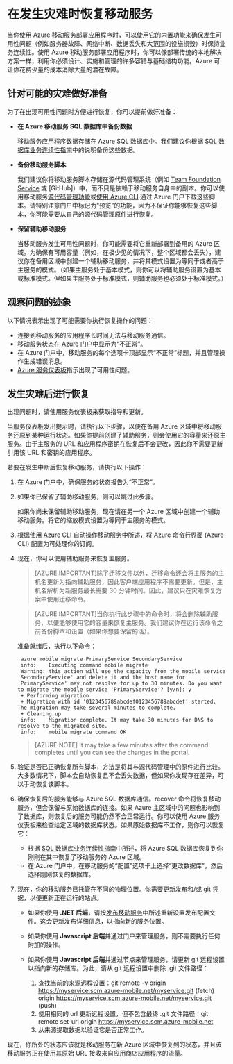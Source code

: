 <properties 
	pageTitle="在发生灾难时恢复移动服务 | Windows Azure"
	description="了解在发生灾难时如何恢复移动服务。" 
	services="mobile-services" 
	documentationCenter="" 
	authors="christopheranderson" 
	manager="dwrede" 
	editor=""/>

<tags 
	ms.service="mobile-services" 
	ms.date="08/08/2015"
	wacn.date="10/03/2015"/>

# 在发生灾难时恢复移动服务

当你使用 Azure 移动服务部署应用程序时，可以使用它的内置功能来确保发生可用性问题（例如服务器故障、网络中断、数据丢失和大范围的设施损毁）时保持业务连续性。使用 Azure 移动服务部署应用程序时，你可以像部署传统的本地解决方案一样，利用你必须设计、实施和管理的许多容错与基础结构功能。Azure 可让你花费少量的成本消除大量的潜在故障。

## <a name="prepare"></a>针对可能的灾难做好准备

为了在出现可用性问题时方便进行恢复，你可以提前做好准备：

+ **在 Azure 移动服务 SQL 数据库中备份数据**  

	移动服务应用程序数据存储在 Azure SQL 数据库中。我们建议你根据 [SQL 数据库业务连续性指南]中的说明备份这些数据。
	
+ **备份移动服务脚本**

	我们建议你将移动服务脚本存储在源代码管理系统（例如 [Team Foundation Service] 或 [GitHub]）中，而不只是依赖于移动服务自身中的副本。你可以使用移动服务[源代码管理功能]或[使用 Azure CLI] 通过 Azure 门户下载这些脚本。请特别注意门户中标记为“预览”的功能，因为不保证你能够恢复这些脚本，你可能需要从自己的源代码管理原件进行恢复。
	
+ **保留辅助移动服务**

	当移动服务发生可用性问题时，你可能需要将它重新部署到备用的 Azure 区域。为确保有可用容量（例如，在极少见的情况下，整个区域都会丢失），建议你在备用区域中创建一个辅助移动服务，并将其模式设置为等同于或者高于主服务的模式。（如果主服务处于基本模式，则你可以将辅助服务设置为基本或标准模式。但如果主服务处于标准模式，则辅助服务也必须处于标准模式。）


## <a name="watch"></a>观察问题的迹象

以下情况表示出现了可能需要你执行恢复操作的问题：

+ 连接到移动服务的应用程序长时间无法与移动服务通信。
+ 移动服务状态在 [Azure 门户]中显示为“不正常”。
+ 在 Azure 门户中，移动服务的每个选项卡顶部显示“不正常”标题，并且管理操作生成错误消息。
+ [Azure 服务仪表板]指示出现了可用性问题。

## <a name="recover"></a>发生灾难后进行恢复

出现问题时，请使用服务仪表板来获取指导和更新。
 
当服务仪表板发出提示时，请执行以下步骤，以便在备用 Azure 区域中将移动服务还原到某种运行状态。如果你提前创建了辅助服务，则会使用它的容量来还原主服务。由于主服务的 URL 和应用程序密钥在恢复后不会更改，因此你不需要更新引用该 URL 和密钥的应用程序。

若要在发生中断后恢复移动服务，请执行以下操作：

1. 在 Azure 门户中，确保服务的状态报告为“不正常”。

2. 如果你已保留了辅助移动服务，则可以跳过此步骤。

    如果你尚未保留辅助移动服务，现在请在另一个 Azure 区域中创建一个辅助移动服务。将它的缩放模式设置为等同于主服务的模式。

3. 根据[使用 Azure CLI 自动操作移动服务]中所述，将 Azure 命令行界面 (Azure CLI) 配置为可处理你的订阅。

4. 现在，你可以使用辅助服务来恢复主服务。

	> [AZURE.IMPORTANT]除了迁移文件以外，迁移命令还会将主服务的主机名更新为指向辅助服务，因此客户端应用程序不需要更新。但是，主机名解析为新服务最长需要 30 分钟时间。因此，建议只在灾难恢复方案中使用迁移命令。

	> [AZURE.IMPORTANT]当你执行此步骤中的命令时，将会删除辅助服务，以便能够使用它的容量来恢复主服务。我们建议你在运行该命令之前备份脚本和设置（如果你想要保留的话）。

    准备就绪后，执行以下命令：

		azure mobile migrate PrimaryService SecondaryService
		info:    Executing command mobile migrate
		Warning: this action will use the capacity from the mobile service 'SecondaryService' and delete it and the host name for 'PrimaryService' may not resolve for up to 30 minutes. Do you want to migrate the mobile service 'PrimaryService'? [y/n]: y
		+ Performing migration
		+ Migration with id '0123456789abcdef0123456789abcdef' started. The migration may take several minutes to complete.
		+ Cleaning up
		info:    Migration complete. It may take 30 minutes for DNS to resolve to the migrated site.
		info:    mobile migrate command OK

    > [AZURE.NOTE] It may take a few minutes after the command completes until you can see the changes in the portal.

5. 验证是否已正确恢复所有脚本，方法是将其与源代码管理中的原件进行比较。大多数情况下，脚本会自动恢复且不会丢失数据，但如果你发现存在差异，可以手动恢复该脚本。

6. 确保恢复后的服务能够与 Azure SQL 数据库通信。recover 命令将恢复移动服务，但会保留与原始数据库的连接。如果 Azure 主区域中的问题也影响到了数据库，则恢复后的服务可能仍然不会正常运行。你可以使用 Azure 服务仪表板来检查给定区域的数据库状态。如果原始数据库不工作，则你可以恢复它：
	+ 根据 [SQL 数据库业务连续性指南]中所述，将 Azure SQL 数据库恢复到你刚刚在其中恢复了移动服务的 Azure 区域。
	+ 在 Azure 门户中，在移动服务的“配置”选项卡上选择“更改数据库”，然后选择刚刚恢复的数据库。

7. 现在，你的移动服务已托管在不同的物理位置。你需要更新发布和/或 git 凭据，以便更新正在运行的站点。
	+ 如果你使用 **.NET 后端**，请按[发布移动服务](/documentation/articles/mobile-services-dotnet-backend-windows-store-dotnet-get-started#publish-your-mobile-service)中所述重新设置发布配置文件。这会更新发布详细信息，以指向新的服务位置。
	+ 如果你使用 **Javascript 后端**并通过门户来管理服务，则不需要执行任何附加的操作。
	+ 如果你使用 **Javascript 后端**并通过节点来管理服务，请更新 git 远程设置以指向新的存储库。为此，请从 git 远程设置中删除 .git 文件路径：

		1. 查找当前的来源远程设置：git remote -v origin https://myservice.scm.azure-mobile.net/myservice.git (fetch) origin https://myservice.scm.azure-mobile.net/myservice.git (push)
		3. 使用相同的 url 更新远程设置，但不包含最终 .git 文件路径：git remote set-url origin https://myservice.scm.azure-mobile.net
		4. 从来源提取数据以验证它是否正常工作。

现在，你所处的状态应该就是移动服务在新 Azure 区域中恢复到的状态，并且该移动服务正在使用其原始 URL 接收来自应用商店应用程序的流量。

<!-- Anchors. -->

<!-- Images. -->

<!-- URLs. -->
[SQL 数据库业务连续性指南]: http://msdn.microsoft.com/zh-cn/library/windowsazure/hh852669.aspx
[Team Foundation Service]: http://tfs.visualstudio.com/

[源代码管理功能]: /documentation/articles/mobile-services-store-scripts-source-control
[使用 Azure CLI]: /documentation/articles/mobile-services-manage-command-line-interface
[Azure 门户]: http://manage.windowsazure.cn/
[Azure 服务仪表板]: /zh-cn/support/service-dashboard/
[使用 Azure CLI 自动操作移动服务]: /documentation/articles/mobile-services-manage-command-line-interface
<!---HONumber=71-->